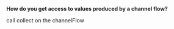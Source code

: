**How do you get access to values produced by a channel flow?**

<div class="hint">
  call collect on the channelFlow
</div>
